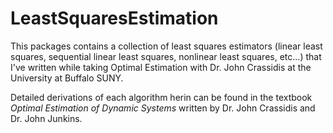 # LeastSquaresEstimation
This packages contains a collection of least squares estimators (linear least squares, sequential linear least squares, nonlinear least squares, etc...) that I've written while taking Optimal Estimation with Dr. John Crassidis at the University at Buffalo SUNY.

Detailed derivations of each algorithm herin can be found in the textbook _Optimal Estimation of Dynamic Systems_ written by Dr. John Crassidis and Dr. John Junkins.
